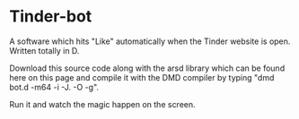 # Tinder-bot
A software which hits "Like" automatically when the Tinder website is open. Written totally in D.

Download this source code along with the arsd library which can be found here on this page and compile it with the DMD compiler by typing "dmd bot.d -m64 -i -J. -O -g".

Run it and watch the magic happen on the screen.
